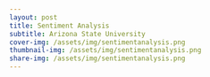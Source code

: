 ```yaml
---
layout: post
title: Sentiment Analysis
subtitle: Arizona State University
cover-img: /assets/img/sentimentanalysis.png
thumbnail-img: /assets/img/sentimentanalysis.png
share-img: /assets/img/sentimentanalysis.png
---
```

